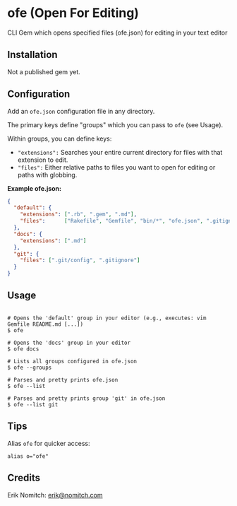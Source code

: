 # ofe (Open For Editing)

CLI Gem which opens specified files (ofe.json) for editing in your text editor

## Installation

Not a published gem yet.

## Configuration

Add an `ofe.json` configuration file in any directory. 

The primary keys define "groups" which you can pass to `ofe` (see Usage).

Within groups, you can define keys:
* `"extensions":` Searches your entire current directory for files with that extension to edit.
* `"files":` Either relative paths to files you want to open for editing or paths with globbing.

**Example ofe.json:**

```Json
{
  "default": {
    "extensions": [".rb", ".gem", ".md"],
    "files":      ["Rakefile", "Gemfile", "bin/*", "ofe.json", ".gitignore", "foo bar"]
  },
  "docs": {
    "extensions": [".md"]
  },
  "git": {
    "files": [".git/config", ".gitignore"]
  }
}
```

## Usage

```Shell

# Opens the 'default' group in your editor (e.g., executes: vim Gemfile README.md [...])
$ ofe

# Opens the 'docs' group in your editor
$ ofe docs

# Lists all groups configured in ofe.json
$ ofe --groups

# Parses and pretty prints ofe.json
$ ofe --list

# Parses and pretty prints group 'git' in ofe.json
$ ofe --list git

```

## Tips

Alias `ofe` for quicker access:

```Shell
alias o="ofe"
```

## Credits
Erik Nomitch: erik@nomitch.com
